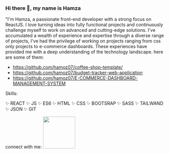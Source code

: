 ### Hi there 👋, my name is Hamza

 "I'm Hamza, a passionate front-end developer with a strong focus on ReactJS. I love turning ideas into fully functional projects and continuously challenge myself to work on advanced and cutting-edge solutions. I've accumulated a wealth of experience and expertise through a diverse range of projects, I've had the privilege of working on projects ranging from css only projects to e-commerce dashboards. These experiences have provided me with a deep understanding of the technology landscape. here are some of them:

* https://github.com/hamoz07/coffee-shop-template/
* https://github.com/hamoz07/budget-tracker-web-application
* https://github.com/hamoz07/E-COMMERCE-DASHBOARD-MANAGEMENT-SYSTEM

Skills:

✨ REACT
✨ JS
✨ ES6
✨ HTML 
✨ CSS 
✨ BOOTSRAP 
✨ SASS 
✨ TAILWAND 
✨ JSON 
✨ GIT 

connect with me:
<a href="https://linkedin.com/in/hamza-ramdan">
<img src="https://raw.githubusercontent.com/rahuldkjain/github-profile-readme-generator/master/src/images/icons/Social/linked-in-alt.svg" width="100px" >
</a>


